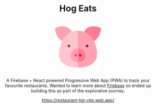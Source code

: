 <div align="center">
  <h1 align="center">
    Hog Eats
    <br />
    <br />
    <a href="https://restaurant-list-vite.web.app/">
      <img src="https://github.com/manasb-uoe/hog-eats/blob/main/public/favicon2.png?raw=true" alt="app logo" width="150"/>
    </a>
  </h1>
  
A Firebase + React powered Progressive Web App (PWA) to track your favourite restaurants. Wanted to learn more about [Firebase](http://firebase.google.com/) so ended up building this as part of the explorative journey.   

https://restaurant-list-vite.web.app/
</div>

